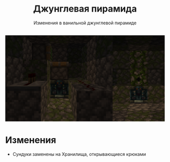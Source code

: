 <div align="center">

<h1> Джунглевая пирамида </h1>
Изменения в ванильной джунглевой пирамиде<br><br>

![image](https://github.com/LumonCorporation/Custom_Structures/blob/main/files/2024-11-17_19.43.59.png)
</div>

# Изменения
- Сундуки заменены на Хранилища, открывающиеся крюками
